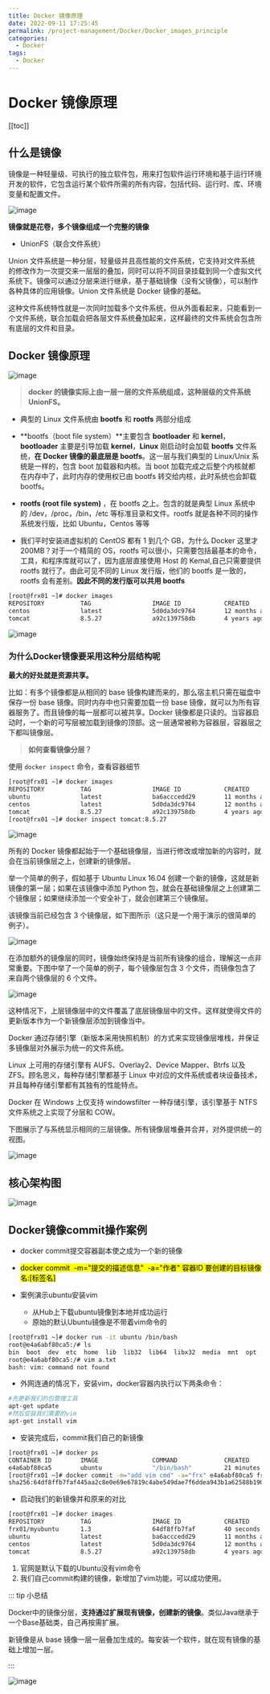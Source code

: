 ```yaml
---
title: Docker 镜像原理
date: 2022-09-11 17:25:45
permalink: /project-management/Docker/Docker_images_principle
categories:
  - Docker
tags:
  - Docker
---
```

# Docker 镜像原理

[[toc]]

## 什么是镜像

镜像是一种轻量级、可执行的独立软件包，用来打包软件运行环境和基于运行环境开发的软件，它包含运行某个软件所需的所有内容，包括代码、运行时、库、环境变量和配置文件。

![image](https://cdn.jsdmirror.com//gh/xustudyxu/image-hosting1@master/20220911/image.2eyaa1qewe80.webp)

**镜像就是花卷，多个镜像组成一个完整的镜像**

+ UnionFS（联合文件系统）

Union 文件系统是一种分层，轻量级并且高性能的文件系统，它支持对文件系统的修改作为一次提交来一层层的叠加，同时可以将不同目录挂载到同一个虚拟文代系统下。镜像可以通过分层来进行继承，基于基础镜像（没有父镜像），可以制作各种具体的应用镜像。Union 文件系统是 Docker 镜像的基础。

这种文件系统特性就是一次同时加载多个文件系统，但从外面看起来，只能看到一个文件系统，联合加载会把各层文件系统叠加起来，这样最终的文件系统会包含所有底层的文件和目录。

## Docker 镜像原理 

![image](https://cdn.jsdmirror.com//gh/xustudyxu/image-hosting1@master/20220911/image.44m96fv6jxo0.webp)

> **docker 的镜像实际上由一层一层的文件系统组成，这种层级的文件系统 UnionFS。**

- 典型的 Linux 文件系统由 **bootfs** 和 **rootfs** 两部分组成

- **bootfs（boot file system）**主要包含 **bootloader** 和 **kernel**，**bootloader** 主要是引导加载 **kernel**，**Linux** 刚启动时会加载 **bootfs** 文件系统，**在 Docker 镜像的最底层是 bootfs**。这一层与我们典型的 Linux/Unix 系统是一样的，包含 boot 加载器和内核。当 boot 加载完成之后整个内核就都在内存中了，此时内存的使用权已由 bootfs 转交给内核，此时系统也会卸载 bootfs。
- **rootfs (root file system)** ，在 bootfs 之上。包含的就是典型 Linux 系统中的 /dev，/proc，/bin，/etc 等标准目录和文件。rootfs 就是各种不同的操作系统发行版，比如 Ubuntu，Centos 等等
- 我们平时安装进虚拟机的 CentOS 都有 1 到几个 GB，为什么 Docker 这里才 200MB？对于一个精简的 OS，rootfs 可以很小，只需要包括最基本的命令，工具，和程序库就可以了，因为底层直接使用 Host 的 Kemal,自己只需要提供 rootfs 就行了。由此可见不同的 Linux 发行版，他们的 bootfs 是一致的，rootfs 会有差别。**因此不同的发行版可以共用 bootfs**

```sh {3}
[root@frx01 ~]# docker images
REPOSITORY          TAG                 IMAGE ID            CREATED             SIZE
centos              latest              5d0da3dc9764        12 months ago       231MB
tomcat              8.5.27              a92c139758db        4 years ago         558MB
```

![image](https://cdn.jsdmirror.com//gh/xustudyxu/image-hosting1@master/20220911/image.n12zxx92lls.webp)

### 为什么Docker镜像要采用这种分层结构呢

**最大的好处就是资源共享。**

比如：有多个镜像都是从相同的 base 镜像构建而来的，那么宿主机只需在磁盘中保存一份 base 镜像。同时内存中也只需要加载一份 base 镜像，就可以为所有容器服务了。而且镜像的每一层都可以被共享。Docker 镜像都是只读的。当容器启动时，一个新的可写层被加载到镜像的顶部。这一层通常被称为容器层，容器层之下都叫镜像层。

> **如何查看镜像分层？**

使用 `docker inspect` 命令，查看容器细节

```sh
[root@frx01 ~]# docker images
REPOSITORY          TAG                 IMAGE ID            CREATED             SIZE
ubuntu              latest              ba6acccedd29        11 months ago       72.8MB
centos              latest              5d0da3dc9764        12 months ago       231MB
tomcat              8.5.27              a92c139758db        4 years ago         558MB
[root@frx01 ~]# docker inspect tomcat:8.5.27
```

![image](https://cdn.jsdmirror.com//gh/xustudyxu/image-hosting1@master/20220911/image.6rx8e7zvbnc0.webp)

所有的 Docker 镜像都起始于一个基础镜像层，当进行修改或增加新的内容时，就会在当前镜像层之上，创建新的镜像层。

举一个简单的例子，假如基于 Ubuntu Linux 16.04 创建一个新的镜像，这就是新镜像的第一层；如果在该镜像中添加 Python 包，就会在基础镜像层之上创建第二个镜像层；如果继续添加一个安全补丁，就会创建第三个镜像层。

该镜像当前已经包含 3 个镜像层，如下图所示（这只是一个用于演示的很简单的例子）。

![image](https://cdn.jsdmirror.com//gh/xustudyxu/image-hosting1@master/20220911/image.4xklf0i3iy80.webp)

在添加额外的镜像层的同时，镜像始终保持是当前所有镜像的组合，理解这一点非常重要。下图中举了一个简单的例子，每个镜像层包含 3 个文件，而镜像包含了来自两个镜像层的 6 个文件。

![image](https://cdn.jsdmirror.com//gh/xustudyxu/image-hosting1@master/20220911/image.7hlezkqhyrs0.webp)

这种情况下，上层镜像层中的文件覆盖了底层镜像层中的文件。这样就使得文件的更新版本作为一个新镜像层添加到镜像当中。

Docker 通过存储引擎（新版本采用快照机制）的方式来实现镜像层堆栈，并保证多镜像层对外展示为统一的文件系统。

Linux 上可用的存储引擎有 AUFS、Overlay2、Device Mapper、Btrfs 以及 ZFS。顾名思义，每种存储引擎都基于 Linux 中对应的文件系统或者块设备技术，并且每种存储引擎都有其独有的性能特点。

Docker 在 Windows 上仅支持 windowsfilter 一种存储引擎，该引擎基于 NTFS 文件系统之上实现了分层和 COW。

下图展示了与系统显示相同的三层镜像。所有镜像层堆叠并合并，对外提供统一的视图。

![image](https://cdn.jsdmirror.com//gh/xustudyxu/image-hosting1@master/20220911/image.2rka9swxxwg.webp)

## 核心架构图

![image](https://cdn.jsdmirror.com//gh/xustudyxu/image-hosting1@master/20220911/image.22vkerqfoi0w.webp)

## Docker镜像commit操作案例

+ docker commit提交容器副本使之成为一个新的镜像
+ <mark>docker commit  -m="提交的描述信息"  -a="作者" 容器ID 要创建的目标镜像名:[标签名]</mark>

+ 案例演示ubuntu安装vim
  + 从Hub上下载ubuntu镜像到本地并成功运行
  + 原始的默认Ubuntu镜像是不带着vim命令的

```sh
[root@frx01 ~]# docker run -it ubuntu /bin/bash
root@e4a6abf80ca5:/# ls
bin  boot  dev  etc  home  lib  lib32  lib64  libx32  media  mnt  opt  proc  root  run  sbin  srv  sys  tmp  usr  var
root@e4a6abf80ca5:/# vim a.txt
bash: vim: command not found
```

+ 外网连通的情况下，安装vim，docker容器内执行以下两条命令：

```sh
#先更新我们的包管理工具
apt-get update
#然后安装我们需要的vim
apt-get install vim
```

+ 安装完成后，commit我们自己的新镜像

```sh {4}
[root@frx01 ~]# docker ps
CONTAINER ID        IMAGE               COMMAND             CREATED             STATUS              PORTS               NAMES
e4a6abf80ca5        ubuntu              "/bin/bash"         21 minutes ago      Up 21 minutes                           nostalgic_mclaren
[root@frx01 ~]# docker commit -m="add vim cmd" -a="frx" e4a6abf80ca5 frx01/myubuntu:1.3
sha256:64df8ffb7faf445aa2c8e0e69e67819c4abe549dae7f6ddea943b1a62588b190
```

+ 启动我们的新镜像并和原来的对比

```sh
[root@frx01 ~]# docker images
REPOSITORY          TAG                 IMAGE ID            CREATED             SIZE
frx01/myubuntu      1.3                 64df8ffb7faf        40 seconds ago      179MB
ubuntu              latest              ba6acccedd29        11 months ago       72.8MB
centos              latest              5d0da3dc9764        12 months ago       231MB
tomcat              8.5.27              a92c139758db        4 years ago         558MB
```

1. 官网是默认下载的Ubuntu没有vim命令
2. 我们自己commit构建的镜像，新增加了vim功能，可以成功使用。

::: tip 小总结

Docker中的镜像分层，**支持通过扩展现有镜像，创建新的镜像**。类似Java继承于一个Base基础类，自己再按需扩展。

新镜像是从 base 镜像一层一层叠加生成的。每安装一个软件，就在现有镜像的基础上增加一层。

:::

![image](https://cdn.jsdmirror.com//gh/xustudyxu/image-hosting1@master/20220911/image.55hqvoufnsw0.webp)


